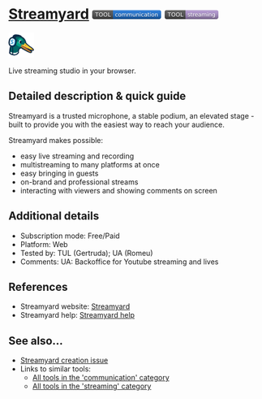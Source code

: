 # [Streamyard](https://streamyard.com/broadcasts)  [<img src="images/communication.png" align="bottom">](https://github.com/e-CLOSE/Toolbox/issues?q=label%3A01_TOOL+label%3Acommunication) [<img src="images/streaming.png" align="bottom">](https://github.com/e-CLOSE/Toolbox/issues?q=label%3A01_TOOL+label%3Astreaming)

[<img src="images/streamyard.png" align="bottom" height="50" alt="streamyard Logo">](https://streamyard.com/broadcasts)

Live streaming studio in your browser.


## Detailed description & quick guide

Streamyard is a trusted microphone, a stable podium, an elevated stage - built to provide you with the easiest way to reach your audience.

Streamyard makes possible:
- easy live streaming and recording
- multistreaming to many platforms at once
- easy bringing in guests
- on-brand and professional streams
- interacting with viewers and showing comments on screen


## Additional details

- Subscription mode: Free/Paid
- Platform: Web
- Tested by: TUL (Gertruda); UA (Romeu)
- Comments: UA: Backoffice for Youtube streaming and lives


## References

- Streamyard website: [Streamyard](https://streamyard.com/broadcasts)
- Streamyard help: [Streamyard help](https://support.streamyard.com/hc/en-us)


## See also...

- [Streamyard creation issue](https://github.com/e-CLOSE/Toolbox/issues/161)
- Links to similar tools:
  - [All tools in the 'communication' category](https://github.com/e-CLOSE/Toolbox/issues?q=label%3A01_TOOL+label%3Acommunication)
  - [All tools in the 'streaming' category](https://github.com/e-CLOSE/Toolbox/issues?q=label%3A01_TOOL+label%3Astreaming)
